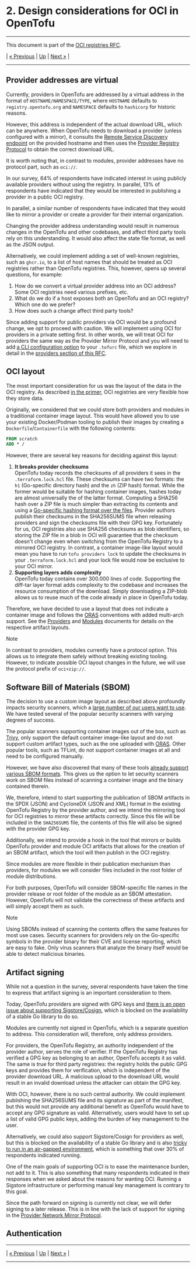 # 2. Design considerations for OCI in OpenTofu

---

This document is part of the [OCI registries RFC](../20241206-oci-registries.md).

| [« Previous](2-survey-results.md) | [Up](../20241206-oci-registries.md) | [Next »](4-registry-changes.md) |

---

## Provider addresses are virtual

Currently, providers in OpenTofu are addressed by a virtual address in the format of `HOSTNAME/NAMESPACE/TYPE`, where `HOSTNAME` defaults to `registry.opentofu.org` and `NAMESPACE` defaults to `hashicorp` for historic reasons.

However, this address is independent of the actual download URL, which can be anywhere. When OpenTofu needs to download a provider (unless configured with a mirror), it consults the [Remote Service Discovery endpoint](https://opentofu.org/docs/internals/remote-service-discovery/) on the provided hostname and then uses the [Provider Registry Protocol](https://opentofu.org/docs/internals/provider-registry-protocol/) to obtain the correct download URL.

It is worth noting that, in contrast to modules, provider addresses have no protocol part, such as `oci://`.

In our survey, 64% of respondents have indicated interest in using publicly available providers without using the registry. In parallel, 13% of respondents have indicated that they would be interested in publishing a provider in a public OCI registry.

In parallel, a similar number of respondents have indicated that they would like to mirror a provider or create a provider for their internal organization.

Changing the provider address understanding would result in numerous changes in the OpenTofu and other codebases, and affect third party tools rely on this understanding. It would also affect the state file format, as well as the JSON output.

Alternatively, we could implement adding a set of well-known registries, such as `ghcr.io`, to a list of host names that should be treated as OCI registries rather than OpenTofu registries. This, however, opens up several questions, for example:

1. How do we convert a virtual provider address into an OCI address? Some OCI registries need various prefixes, etc.
2. What do we do if a host exposes both an OpenTofu and an OCI registry? Which one do we prefer?
3. How does such a change affect third party tools?

Since adding support for public providers via OCI would be a profound change, we opt to proceed with caution. We will implement using OCI for providers in a private setting first. In other words, we will treat OCI for providers the same way as the Provider Mirror Protocol and you will need to add [a CLI configuration option](https://opentofu.org/docs/cli/config/config-file/#provider-installation) to your `.tofurc` file, which we explore in detail in the [providers section of this RFC](providers.md).

## OCI layout

The most important consideration for us was the layout of the data in the OCI registry. As described [in the primer](1-oci-primer.md), OCI registries are very flexible how they store data.

Originally, we considered that we could store both providers and modules in a traditional container image layout. This would have allowed you to use your existing Docker/Podman tooling to publish their images by creating a `Dockerfile`/`Containerfile` with the following contents:

```Dockerfile
FROM scratch
ADD * /
```

However, there are several key reasons for deciding against this layout:

1. **It breaks provider checksums**<br />OpenTofu today records the checksums of all providers it sees in the `.terraform.lock.hcl` file. These checksums can have two formats: the `h1` (Go-specific directory hash) and the `zh` (ZIP hash) format. While the former would be suitable for hashing container images, hashes today are almost universally the of the latter format. Computing a SHA256 hash over a ZIP file is much simpler than extracting its contents and using a [Go-specific hashing format over the files](https://pkg.go.dev/golang.org/x/mod/sumdb/dirhash). Provider authors publish their checksums in the SHA256SUMS file when releasing providers and sign the checksums file with their GPG key. Fortunately for us, OCI registries also use SHA256 checksums as blob identifiers, so storing the ZIP file in a blob in OCI will guarantee that the checksum doesn't change even when switching from the OpenTofu Registry to a mirrored OCI registry. In contrast, a container image-like layout would mean you have to run `tofu providers lock` to update the checksums in your `.terraform.lock.hcl` and your lock file would now be exclusive to your OCI mirror.
2. **Supporting layers adds complexity**<br />OpenTofu today contains over 300.000 lines of code. Supporting the diff-tar layer format adds complexity to the codebase and increases the resource consumption of the download. Simply downloading a ZIP-blob allows us to reuse much of the code already in place in OpenTofu today.

Therefore, we have decided to use a layout that does not indicate a container image and follows the [ORAS](https://oras.land) conventions with added multi-arch support. See the [Providers](5-providers.md) and [Modules](6-modules.md) documents for details on the respective artifact layouts.

> [!NOTE]
> In contrast to providers, modules currently have a protocol option. This allows us to integrate them safely without breaking existing tooling. However, to indicate possible OCI layout changes in the future, we will use the protocol prefix of `oci+zip://`.

## Software Bill of Materials (SBOM)

The decision to use a custom image layout as described above profoundly impacts security scanners, which a [large number of our users want to use](2-survey-results.md). We have tested several of the popular security scanners with varying degrees of success.

The popular scanners supporting container images out of the box, such as [Trivy](https://trivy.dev/), only support the default container image-like layout and do not support custom artifact types, such as the one uploaded with [ORAS](https://oras.land/). Other popular tools, such as TFLint, do not support container images at all and need to be configured manually.

However, we have also discovered that many of these tools [already support various SBOM formats](https://trivy.dev/latest/docs/target/sbom/). This gives us the option to let security scanners work on SBOM files instead of scanning a container image and the binary contained therein.

We, therefore, intend to start supporting the publication of SBOM artifacts in the SPDX (JSON) and CycloneDX (JSON and XML) format in the existing OpenTofu Registry by the provider author, and we intend the mirroring tool for OCI registries to mirror these artifacts correctly. Since this file will be included in the `SHA256SUMS` file, the contents of this file will also be signed with the provider GPG key.

Additionally, we intend to provide a hook in the tool that mirrors or builds OpenTofu provider and module OCI artifacts that allows for the creation of an SBOM artifact, which the tool will then publish in the OCI registry.

Since modules are more flexible in their publication mechanism than providers, for modules we will consider files included in the root folder of module distributions.

For both purposes, OpenTofu will consider SBOM-specific file names in the provider release or root folder of the module as an SBOM attestation. However, OpenTofu will not validate the correctness of these artifacts and will simply accept them as such.

> [!NOTE]
> Using SBOMs instead of scanning the contents offers the same features for most use cases. Security scanners for providers rely on the Go-specific symbols in the provider binary for their CVE and license reporting, which are easy to fake. Only virus scanners that analyze the binary itself would be able to detect malicious binaries.

## Artifact signing

While not a question in the survey, several respondents have taken the time to express that artifact signing is an important consideration to them.

Today, OpenTofu providers are signed with GPG keys and [there is an open issue about supporting Sigstore/Cosign](https://github.com/opentofu/opentofu/issues/307), which is blocked on the availability of a stable Go library to do so.

Modules are currently not signed in OpenTofu, which is a separate question to address. This consideration will, therefore, only address providers.

For providers, the OpenTofu Registry, an authority independent of the provider author, serves the role of verifier. If the OpenTofu Registry has verified a GPG key as belonging to an author, OpenTofu accepts it as valid. The same is true for third party registries: the registry holds the public GPG keys and provides them for verification, which is independent of the provider download URL. A malicious upload to the download URL would result in an invalid download unless the attacker can obtain the GPG key.

With OCI, however, there is no such central authority. We could implement publishing the SHA256SUMS file and its signature as part of the manifest, but this would not provide any additional benefit as OpenTofu would have to accept any GPG signature as valid. Alternatively, users would have to set up a list of valid GPG public keys, adding the burden of key management to the user.

Alternatively, we could also support Sigstore/Cosign for providers as well, but this is blocked on the availability of a stable Go library and is also [tricky to run in an air-gapped environment](https://blog.sigstore.dev/sigstore-bring-your-own-stuf-with-tuf-40febfd2badd/), which is something that over 30% of respondents indicated running.

One of the main goals of supporting OCI is to ease the maintenance burden, not add to it. This is also something that many respondents indicated in their responses when we asked about the reasons for wanting OCI. Running a Sigstore infrastructure or performing manual key management is contrary to this goal.

Since the path forward on signing is currently not clear, we will defer signing to a later release. This is in line with the lack of support for signing in the [Provider Network Mirror Protocol](https://opentofu.org/docs/internals/provider-network-mirror-protocol/).

## Authentication

---

| [« Previous](2-survey-results.md) | [Up](../20241206-oci-registries.md) | [Next »](4-registry-changes.md) |

---

